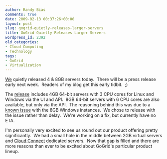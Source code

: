 ```yaml
---
author: Randy Bias
comments: true
date: 2009-02-13 00:37:26+00:00
layout: post
slug: gogrid-quietly-releases-larger-servers
title: GoGrid Quietly Releases Larger Servers
wordpress_id: 2392
old_categories:
- Cloud Computing
- Technology
tags:
- GoGrid
- Virtualization
---
```


[We](http://www.gogrid.com) quietly released 4 & 8GB servers today.  There will be a press release early next week.  Readers of my blog get this early tidbit.  ;)

The [release](http://wiki.gogrid.com/wiki/index.php/Release_Log) includes 4GB 64-bit servers with 3 CPU cores for Linux and Windows via the UI and API.  8GB 64-bit servers with 6 CPU cores are also available, but only via the API.  The reasoning behind this was due to a [known issue](http://wiki.gogrid.com/wiki/index.php/Errata) with the 8GB Windows instances.  We chose to release with the issue rather than delay.  We're working on a fix, but currently have no ETA.

I'm personally very excited to see us round out our product offering pretty significantly.  We had a small hole in the middle between 2GB virtual servers and [Cloud Connect](http://www.gogrid.com/how-it-works/cloud-connect.php) dedicated servers.  Now that gap is filled and there are more reasons than ever to be excited about GoGrid's particular product lineup.
